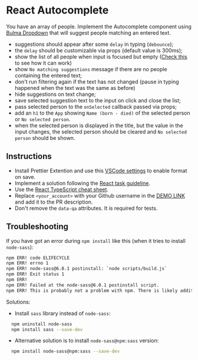 # React Autocomplete

You have an array of people. Implement the Autocomplete component
using [Bulma Dropdown](https://bulma.io/documentation/components/dropdown/)
that will suggest people matching an entered text.

- suggestions should appear after some `delay` in typing (`debounce`);
- the `delay` should be customizable via props (default value is 300ms);
- show the list of all people when input is focused but empty ([Check this](https://mui.com/material-ui/react-autocomplete/#combo-box) to see how it can work)
- show `No matching suggestions` message if there are no people containing the entered text;
- don't run filtering again if the text has not changed (pause in typing happened when the text was the same as before)
- hide suggestions on text change;
- save selected suggestion text to the input on click and close the list;
- pass selected person to the `onSelected` callback passed via props;
- add an `h1` to the `App` showing `Name (born - died)` of the selected person or `No selected person`.
- when the selected person is displayed in the title, but the value in the input changes, the selected person should be cleared and `No selected person` should be shown.

## Instructions
- Install Prettier Extention and use this [VSCode settings](https://mate-academy.github.io/fe-program/tools/vscode/settings.json) to enable format on save.
- Implement a solution following the [React task guideline](https://github.com/mate-academy/react_task-guideline#react-tasks-guideline).
- Use the [React TypeScript cheat sheet](https://mate-academy.github.io/fe-program/js/extra/react-typescript).
- Replace `<your_account>` with your Github username in the [DEMO LINK](https://andriy-kostiuk.github.io/react_autocomplete/) and add it to the PR description.
- Don't remove the `data-qa` attributes. It is required for tests.

## Troubleshooting

If you have got an error during `npm install` like this (when it tries to install `node-sass`):

```bash
npm ERR! code ELIFECYCLE
npm ERR! errno 1
npm ERR! node-sass@6.0.1 postinstall: `node scripts/build.js`
npm ERR! Exit status 1
npm ERR!
npm ERR! Failed at the node-sass@6.0.1 postinstall script.
npm ERR! This is probably not a problem with npm. There is likely additional logging output above.
```

Solutions:

- Install `sass` library instead of `node-sass`:

```bash
  npm uninstall node-sass
  npm install sass --save-dev
```

- Alternative solution is to install `node-sass@npm:sass` version:

```bash
  npm install node-sass@npm:sass --save-dev
```
